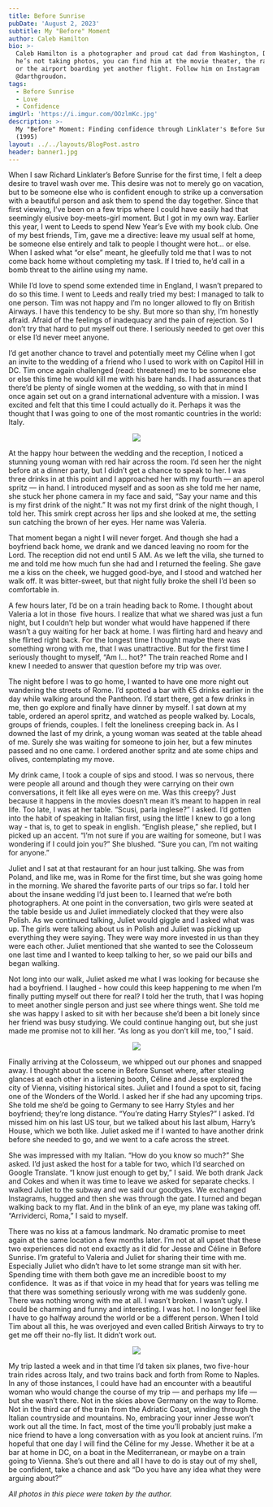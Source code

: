 ```yaml
---
title: Before Sunrise
pubDate: 'August 2, 2023'
subtitle: My "Before" Moment
author: Caleb Hamilton
bio: >-
  Caleb Hamilton is a photographer and proud cat dad from Washington, DC. When
  he’s not taking photos, you can find him at the movie theater, the ramen shop
  or the airport boarding yet another flight. Follow him on Instagram
  @darthgroudon.
tags:
  - Before Sunrise
  - Love
  - Confidence
imgUrl: 'https://i.imgur.com/OOzlmKc.jpg'
description: >-
  My "Before" Moment: Finding confidence through Linklater's Before Sunrise
  (1995) 
layout: ../../layouts/BlogPost.astro
header: banner1.jpg
---
```



When I saw Richard Linklater’s Before Sunrise for the first time, I felt a deep desire to travel wash over me. This desire was not to merely go on vacation, but to be someone else who is confident enough to strike up a conversation with a beautiful person and ask them to spend the day together. Since that first viewing, I’ve been on a few trips where I could have easily had that seemingly elusive boy-meets-girl moment. But I got in my own way. Earlier this year, I went to Leeds to spend New Year’s Eve with my book club. One of my best friends, Tim, gave me a directive: leave my usual self at home, be someone else entirely and talk to people I thought were hot… or else. When I asked what “or else” meant, he gleefully told me that I was to not come back home without completing my task. If I tried to, he’d call in a bomb threat to the airline using my name. 

While I’d love to spend some extended time in England, I wasn’t prepared to do so this time. I went to Leeds and really tried my best: I managed to talk to one person. Tim was not happy and I’m no longer allowed to fly on British Airways. I have this tendency to be shy. But more so than shy, I’m honestly afraid. Afraid of the feelings of inadequacy and the pain of rejection. So I don’t try that hard to put myself out there. I seriously needed to get over this or else I’d never meet anyone.

I’d get another chance to travel and potentially meet my Céline when I got an invite to the wedding of a friend who I used to work with on Capitol Hill in DC. Tim once again challenged (read: threatened) me to be someone else or else this time he would kill me with his bare hands. I had assurances that there’d be plenty of single women at the wedding, so with that in mind I once again set out on a grand international adventure with a mission. I was excited and felt that this time I could actually do it. Perhaps it was the thought that I was going to one of the most romantic countries in the world: Italy.

<center>

![](/image1.jpeg)

</center>

At the happy hour between the wedding and the reception, I noticed a stunning young woman with red hair across the room. I’d seen her the night before at a dinner party, but I didn’t get a chance to speak to her. I was three drinks in at this point and I approached her with my fourth — an aperol spritz — in hand. I introduced myself and as soon as she told me her name, she stuck her phone camera in my face and said, “Say your name and this is my first drink of the night.” It was not my first drink of the night though, I told her. This smirk crept across her lips and she looked at me, the setting sun catching the brown of her eyes. Her name was Valeria.

That moment began a night I will never forget. And though she had a boyfriend back home, we drank and we danced leaving no room for the Lord. The reception did not end until 5 AM. As we left the villa, she turned to me and told me how much fun she had and I returned the feeling. She gave me a kiss on the cheek, we hugged good-bye, and I stood and watched her walk off. It was bitter-sweet, but that night fully broke the shell I’d been so comfortable in. 

A few hours later, I’d be on a train heading back to Rome. I thought about Valeria a lot in those  five hours. I realize that what we shared was just a fun night, but I couldn’t help but wonder what would have happened if there wasn’t a guy waiting for her back at home. I was flirting hard and heavy and she flirted right back. For the longest time I thought maybe there was something wrong with me, that I was unattractive. But for the first time I seriously thought to myself, “Am I… hot?” The train reached Rome and I knew I needed to answer that question before my trip was over.

The night before I was to go home, I wanted to have one more night out wandering the streets of Rome. I’d spotted a bar with €5 drinks earlier in the day while walking around the Pantheon. I’d start there, get a few drinks in me, then go explore and finally have dinner by myself. I sat down at my table, ordered an aperol spritz, and watched as people walked by. Locals, groups of friends, couples. I felt the loneliness creeping back in. As I downed the last of my drink, a young woman was seated at the table ahead of me. Surely she was waiting for someone to join her, but a few minutes passed and no one came. I ordered another spritz and ate some chips and olives, contemplating my move.

My drink came, I took a couple of sips and stood. I was so nervous, there were people all around and though they were carrying on their own conversations, it felt like all eyes were on me. Was this creepy? Just because it happens in the movies doesn’t mean it’s meant to happen in real life. Too late, I was at her table. “Scusi, parla inglese?” I asked. I’d gotten into the habit of speaking in Italian first, using the little I knew to go a long way - that is, to get to speak in english. “English please,” she replied, but I picked up an accent. “I’m not sure if you are waiting for someone, but I was wondering if I could join you?” She blushed. “Sure you can, I’m not waiting for anyone.” 

Juliet and I sat at that restaurant for an hour just talking. She was from Poland, and like me, was in Rome for the first time, but she was going home in the morning. We shared the favorite parts of our trips so far. I told her about the insane wedding I’d just been to. I learned that we’re both photographers. At one point in the conversation, two girls were seated at the table beside us and Juliet immediately clocked that they were also Polish. As we continued talking, Juliet would giggle and I asked what was up. The girls were talking about us in Polish and Juliet was picking up everything they were saying. They were way more invested in us than they were each other. Juliet mentioned that she wanted to see the Colosseum one last time and I wanted to keep talking to her, so we paid our bills and began walking.

Not long into our walk, Juliet asked me what I was looking for because she had a boyfriend. I laughed - how could this keep happening to me when I’m finally putting myself out there for real? I told her the truth, that I was hoping to meet another single person and just see where things went. She told me she was happy I asked to sit with her because she’d been a bit lonely since her friend was busy studying. We could continue hanging out, but she just made me promise not to kill her. “As long as you don’t kill me, too,” I said.


<center>

![](/image0.jpeg)

</center>


Finally arriving at the Colosseum, we whipped out our phones and snapped away. I thought about the scene in Before Sunset where, after stealing glances at each other in a listening booth, Céline and Jesse explored the city of Vienna, visiting historical sites. Juliet and I found a spot to sit, facing one of the Wonders of the World. I asked her if she had any upcoming trips. She told me she’d be going to Germany to see Harry Styles and her boyfriend; they’re long distance. “You’re dating Harry Styles?” I asked. I’d missed him on his last US tour, but we talked about his last album, Harry’s House, which we both like. Juliet asked me if I wanted to have another drink before she needed to go, and we went to a cafe across the street. 

She was impressed with my Italian. “How do you know so much?” She asked. I’d just asked the host for a table for two, which I’d searched on Google Translate. “I know just enough to get by,” I said. We both drank Jack and Cokes and when it was time to leave we asked for separate checks. I walked Juliet to the subway and we said our goodbyes. We exchanged Instagrams, hugged and then she was through the gate. I turned and began walking back to my flat. And in the blink of an eye, my plane was taking off. “Arrividerci, Roma,” I said to myself. 

There was no kiss at a famous landmark. No dramatic promise to meet again at the same location a few months later. I’m not at all upset that these two experiences did not end exactly as it did for Jesse and Céline in Before Sunrise. I’m grateful to Valeria and Juliet for sharing their time with me. Especially Juliet who didn’t have to let some strange man sit with her. Spending time with them both gave me an incredible boost to my confidence.  It was as if that voice in my head that for years was telling me that there was something seriously wrong with me was suddenly gone. There was nothing wrong with me at all. I wasn’t broken. I wasn’t ugly. I could be charming and funny and interesting. I was hot. I no longer feel like I have to go halfway around the world or be a different person. When I told Tim about all this, he was overjoyed and even called British Airways to try to get me off their no-fly list. It didn’t work out.

<center>

![](/image4.jpeg)

</center>

My trip lasted a week and in that time I’d taken six planes, two five-hour train rides across Italy, and two trains back and forth from Rome to Naples. In any of those instances, I could have had an encounter with a beautiful woman who would change the course of my trip — and perhaps my life — but she wasn’t there. Not in the skies above Germany on the way to Rome. Not in the third car of the train from the Adriatic Coast, winding through the Italian countryside and mountains. No, embracing your inner Jesse won’t work out all the time. In fact, most of the time you’ll probably just make a nice friend to have a long conversation with as you look at ancient ruins. I’m hopeful that one day I will find the Céline for my Jesse. Whether it be at a bar at home in DC, on a boat in the Mediterranean, or maybe on a train going to Vienna. She’s out there and all I have to do is stay out of my shell, be confident, take a chance and ask “Do you have any idea what they were arguing about?” 

*All photos in this piece were taken by the author.*
